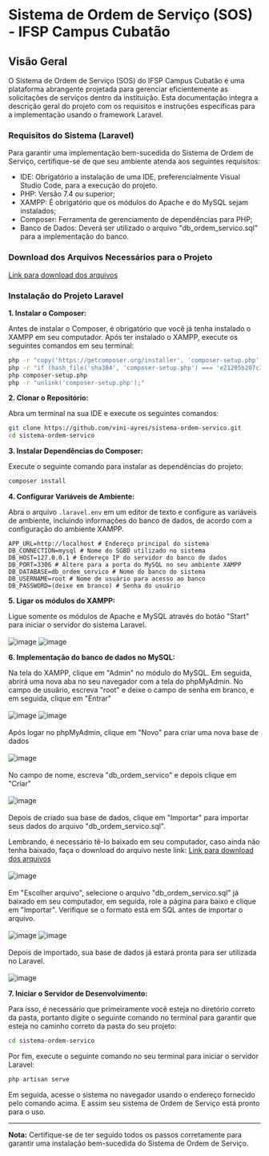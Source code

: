 # Sistema de Ordem de Serviço (SOS) - IFSP Campus Cubatão

## Visão Geral

O Sistema de Ordem de Serviço (SOS) do IFSP Campus Cubatão é uma plataforma abrangente projetada para gerenciar eficientemente as solicitações de serviços dentro da instituição. Esta documentação integra a descrição geral do projeto com os requisitos e instruções específicas para a implementação usando o framework Laravel.

### Requisitos do Sistema (Laravel)

Para garantir uma implementação bem-sucedida do Sistema de Ordem de Serviço, certifique-se de que seu ambiente atenda aos seguintes requisitos:

- IDE: Obrigatório a instalação de uma IDE, preferencialmente Visual Studio Code, para a execução do projeto.
- PHP: Versão 7.4 ou superior;
- XAMPP: É obrigatório que os módulos do Apache e do MySQL sejam instalados;
- Composer: Ferramenta de gerenciamento de dependências para PHP;
- Banco de Dados: Deverá ser utilizado o arquivo "db_ordem_servico.sql" para a implementação do banco.

### Download dos Arquivos Necessários para o Projeto
[Link para download dos arquivos](https://drive.google.com/drive/u/0/folders/1VWuVeIlOkSq6Cskq3Jz5pigge4yVc6LZ)

### Instalação do Projeto Laravel

**1. Instalar o Composer:**

Antes de instalar o Composer, é obrigatório que você já tenha instalado o XAMPP em seu computador. Após ter instalado o XAMPP, execute os seguintes comandos em seu terminal:

```bash
php -r "copy('https://getcomposer.org/installer', 'composer-setup.php');"
php -r "if (hash_file('sha384', 'composer-setup.php') === 'e21205b207c3ff031906575712edab6f13eb0b361f2085f1f1237b7126d785e826a450292b6cfd1d64d92e6563bbde02') { echo 'Installer verified'; } else { echo 'Installer corrupt'; unlink('composer-setup.php'); } echo PHP_EOL;"
php composer-setup.php
php -r "unlink('composer-setup.php');"
```

**2. Clonar o Repositório:**

Abra um terminal na sua IDE e execute os seguintes comandos:

```bash
git clone https://github.com/vini-ayres/sistema-ordem-servico.git
cd sistema-ordem-servico
```

**3. Instalar Dependências do Composer:**

Execute o seguinte comando para instalar as dependências do projeto:

```bash
composer install
```

**4. Configurar Variáveis de Ambiente:**

Abra o arquivo `.laravel.env` em um editor de texto e configure as variáveis de ambiente, incluindo informações do banco de dados, de acordo com a configuração do ambiente XAMPP.

```env
APP_URL=http://localhost # Endereço principal do sistema
DB_CONNECTION=mysql # Nome do SGBD utilizado no sistema
DB_HOST=127.0.0.1 # Endereço IP do servidor do banco de dados
DB_PORT=3306 # Altere para a porta do MySQL no seu ambiente XAMPP
DB_DATABASE=db_ordem_servico # Nome do banco do sistema
DB_USERNAME=root # Nome de usuário para acesso ao banco
DB_PASSWORD=(deixe em branco) # Senha do usuário
```

**5. Ligar os módulos do XAMPP:**

Ligue somente os módulos de Apache e MySQL através do botão "Start" para iniciar o servidor do sistema Laravel.
<br><br>
![image](https://github.com/vini-ayres/sistema-ordem-servico/assets/131456406/0dceb050-5c65-4b47-a5a2-56a709ebda85)
![image](https://github.com/vini-ayres/sistema-ordem-servico/assets/131456406/6fa039d1-37e7-4792-b5b0-64e0282b5de4)

**6. Implementação do banco de dados no MySQL:**

Na tela do XAMPP, clique em "Admin" no módulo do MySQL. Em seguida, abrirá uma nova aba no seu navegador com a tela do phpMyAdmin. No campo de usuário, escreva "root" e deixe o campo de senha em branco, e em seguida, clique em "Entrar"
<br><br>
![image](https://github.com/vini-ayres/sistema-ordem-servico/assets/131456406/3a8c2b9a-eb24-4748-96ba-e770c34c1604)
![image](https://github.com/vini-ayres/sistema-ordem-servico/assets/131456406/3ea9f948-a63a-4926-b471-731d5b8cc522)
<br><br>
Após logar no phpMyAdmin, clique em "Novo" para criar uma nova base de dados
<br><br>
![image](https://github.com/vini-ayres/sistema-ordem-servico/assets/131456406/a459f505-7ba4-457c-a74d-f5ba0362d37b)
<br><br>
No campo de nome, escreva "db_ordem_servico" e depois clique em "Criar"
<br><br>
![image](https://github.com/vini-ayres/sistema-ordem-servico/assets/131456406/ada086db-c779-4b43-a56b-75f98cc5b47d)
<br><br>
Depois de criado sua base de dados, clique em "Importar" para importar seus dados do arquivo "db_ordem_servico.sql".

Lembrando, é necessário tê-lo baixado em seu computador, caso ainda não tenha baixado, faça o download do arquivo neste link: [Link para download dos arquivos](https://drive.google.com/drive/u/0/folders/1VWuVeIlOkSq6Cskq3Jz5pigge4yVc6LZ)
<br><br>
![image](https://github.com/vini-ayres/sistema-ordem-servico/assets/131456406/ea2f8489-d31d-49ca-be06-e22c4be3b1bc)
<br><br>
Em "Escolher arquivo", selecione o arquivo "db_ordem_servico.sql" já baixado em seu computador, em seguida, role a página para baixo e clique em "Importar". Verifique se o formato está em SQL antes de importar o arquivo.
<br><br>
![image](https://github.com/vini-ayres/sistema-ordem-servico/assets/131456406/457153be-53af-46b6-9809-c371e1d9633f)
![image](https://github.com/vini-ayres/sistema-ordem-servico/assets/131456406/62eeb9be-d619-43fc-98c3-9a45911448ff)
<br><br>
Depois de importado, sua base de dados já estará pronta para ser utilizada no Laravel.
<br><br>
![image](https://github.com/vini-ayres/sistema-ordem-servico/assets/131456406/cdfe78ba-ae2d-4add-8365-2b01ce949b4f)

**7. Iniciar o Servidor de Desenvolvimento:**

Para isso, é necessário que primeiramente você esteja no diretório correto da pasta, portanto digite o seguinte comando no terminal para garantir que esteja no caminho correto da pasta do seu projeto:

```bash
cd sistema-ordem-servico
```
Por fim, execute o seguinte comando no seu terminal para iniciar o servidor Laravel:

```bash
php artisan serve
```

Em seguida, acesse o sistema no navegador usando o endereço fornecido pelo comando acima. E assim seu sistema de Ordem de Serviço está pronto para o uso.

---

**Nota:** Certifique-se de ter seguido todos os passos corretamente para garantir uma instalação bem-sucedida do Sistema de Ordem de Serviço.
